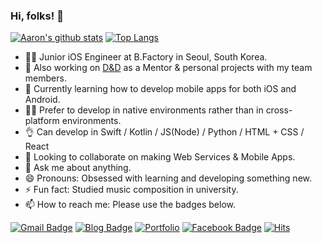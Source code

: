 ### Hi, folks! 🙌


 [![Aaron's github stats](https://github-readme-stats.vercel.app/api?username=aaronLab&hide=stars&show_icons=true&count_private=true)](https://github.com/anuraghazra/github-readme-stats)
 [![Top Langs](https://github-readme-stats.vercel.app/api/top-langs/?username=aaronLab&layout=compact)](https://github.com/anuraghazra/github-readme-stats)

- 👨‍💻 Junior iOS Engineer at B.Factory in Seoul, South Korea.
- 🔭 Also working on [D&D](https://dnd.ac/) as a Mentor & personal projects with my team members.
- 🌱 Currently learning how to develop mobile apps for both iOS and Android.
- 🙋‍♂️ Prefer to develop in native environments rather than in cross-platform environments.
- 👌 Can develop in Swift / Kotlin / JS(Node) / Python / HTML + CSS / React
- 👯 Looking to collaborate on making Web Services & Mobile Apps.
- 💬 Ask me about anything.
- 😄 Pronouns: Obsessed with learning and developing something new.
- ⚡ Fun fact: Studied music composition in university.
- 📫 How to reach me: Please use the badges below.


[![Gmail Badge](https://img.shields.io/badge/Gmail-d14836?style=flat-square&logo=Gmail&logoColor=white&link=mailto:aaronlab.net@gmail.com)](mailto:aaronlab.net@gmail.com)
[![Blog Badge](http://img.shields.io/badge/-Tech%20Blog-black?style=flat-square&logo=github&link=http://aaronlab.net/)](http://aaronlab.net/)
[![Portfolio](http://img.shields.io/badge/-Portfolio-black?style=flat-square&logo=notion&link=http://aaronlab.net/portfolio.html)](http://aaronlab.net/portfolio.html)
[![Facebook Badge](https://img.shields.io/badge/facebook-1877f2?style=flat-square&logo=facebook&logoColor=white&link=https://www.facebook.com/cheolwoo.lee.1004)](https://www.facebook.com/cheolwoo.lee.1004)
[![Hits](https://hits.seeyoufarm.com/api/count/incr/badge.svg?url=https%3A%2F%2Fgithub.com%2FaaronLab)](https://hits.seeyoufarm.com)
